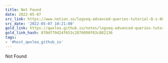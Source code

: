 ```yaml
---
title: Not Found
date: 2022-05-07
src_link: https://www.notion.so/logseq-advanced-queries-tutorial-Q-s-88916efa13124bc48967516f241fe1c4
src_date: '2022-05-07 10:21:00'
gold_link: https://qwxlea.github.io/notes/logseq-advanced-queries-tutorial/
gold_link_hash: 870df79d24f653c2876090f03c882136
tags:
- '#host_qwxlea_github_io'
---
```






Not Found